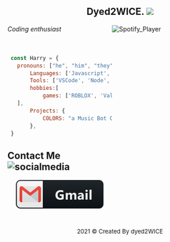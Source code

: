 <div align="center">
<h2>Dyed2WICE.
<img src="https://emojipedia-us.s3.dualstack.us-west-1.amazonaws.com/thumbs/160/apple/76/waving-hand-sign_emoji-modifier-fitzpatrick-type-1-2_1f44b-1f3fb_1f3fb.png" width="30">
</h2>
</div>
<em>Coding enthusiast</em>


<img width="270" height="420px" align="right" alt="Spotify_Player" src="https://spotify-github-profile.vercel.app/api/view?uid=21ap3xn67c7ga2ugii3e5eldq&cover_image=true&theme=default">

</br>
</br>
</br>  

 ```javascript
  const Harry = {
  	pronouns: ["he", "him", "they"],
    	Languages: ['Javascript', 'Lua', 'Python'],
    	Tools: ['VSCode', 'Node', 'DiscordJS', "RobloxStudio"],
    	hobbies:[
	        games: ['ROBLOX', 'Valorant', 'R6'],
	],  
    	Projects: {
    	    COLORS: "a Music Bot Created for Discord",
    	},
  }
```

<h2>Contact Me <img width="50" height="28" src="https://media.giphy.com/media/WUlplcMpOCEmTGBtBW/giphy.gif" alt="socialmedia"></h2>

<div align="center">
<a href="mailto:HarryPSN321@gmail.com"><img src="https://raw.githubusercontent.com/MikeCodesDotNET/ColoredBadges/master/svg/social/gmail.svg" alt="gmail"></a>
</div>

#
<div align="center"><font size="2px;">2021 © Created By dyed2WICE</font></div>
